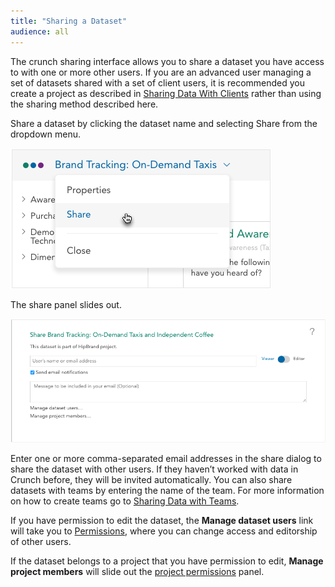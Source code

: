 ```yaml
---
title: "Sharing a Dataset"
audience: all
---
```


The crunch sharing interface allows you to share a dataset you have access to with one or more other users. If you are an advanced user managing a set of datasets shared with a set of client users, it is recommended you create a project as described in [Sharing Data With Clients](crunch_project-management.html) rather than using the sharing method described here.

Share a dataset by clicking the dataset name and selecting Share from the dropdown menu.

![](images/DsMenuShare.png)

The share panel slides out.

![](images/ShareDataset.png)

Enter one or more comma-separated email addresses in the share dialog to share the dataset with other users. If they haven’t worked with data in Crunch before, they will be invited automatically. You can also share datasets with teams by entering the name of the team. For more information on how to create teams go to [Sharing Data with Teams](crunch_team-management.html).

If you have permission to edit the dataset, the **Manage dataset users** link will take you to [Permissions](crunch_sharing-properties.html), where you can change access and editorship of other users.

If the dataset belongs to a project that you have permission to edit, **Manage project members** will slide out the [project permissions](crunch_project-management.html) panel.
